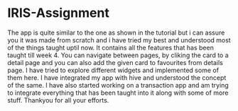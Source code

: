 # IRIS-Assignment
The app is quite similar to the one as shown in the tutorial but i can assure you it was made from scratch and i have tried my best and understood most of the things taught uptil now.
It contains all the features that has been taught till week 4.
You can navigate between pages, by cliking the card to a detail page and you can also add the given card to favourites from details page.
I have tried to explore different widgets and implemented some of them here.
I have integrated my app with hive and understood the concept of the same.
I have also started working on a transaction app and am trying to integrate everything that has been taught into it along with some of more stuff.
Thankyou for all your efforts.
